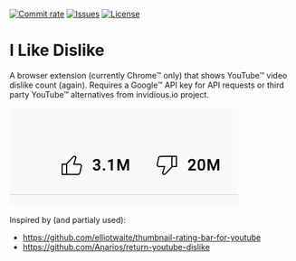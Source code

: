 [![Commit rate](https://img.shields.io/github/commit-activity/m/savostin/i-like-dislike?label=Commits&style=flat)](https://github.com/savostin/i-like-dislike/commits/main)
[![Issues](https://img.shields.io/github/issues/savostin/i-like-dislike?style=flat&label=Issues)](https://github.com/savostin/i-like-dislike/issues)
[![License](https://img.shields.io/badge/License-GPLv3-blue.svg?style=flat)](https://github.com/savostin/i-like-dislike/blob/main/LICENSE)

# I Like Dislike
A browser extension (currently Chrome™ only) that shows YouTube™ video dislike count (again).
Requires a Google™ API key for API requests or third party YouTube™ alternatives from invidious.io project.

<img src="https://raw.githubusercontent.com/savostin/i-like-dislike/master/screen.png" />

Inspired by (and partialy used):
- https://github.com/elliotwaite/thumbnail-rating-bar-for-youtube
- https://github.com/Anarios/return-youtube-dislike

